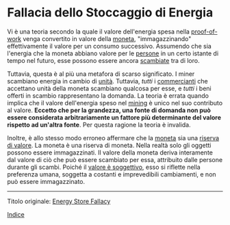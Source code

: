 # Fallacia dello Stoccaggio di Energia



Vi è una teoria secondo la quale il valore dell'energia spesa nella [proof-of-work](ch101-glossary.md#prova-di-lavoro-proof-of-work) venga convertito in valore della [moneta](ch101-glossary.md#moneta), "immagazzinando" effettivamente il valore per un consumo successivo. Assumendo che sia l'energia che la moneta abbiano valore per le [persone](ch101-glossary.md#persona) in un certo istante di tempo nel futuro, esse possono essere ancora [scambiate](ch101-glossary.md#scambio) tra di loro.

Tuttavia, questa è al più una metafora di scarso significato. I miner scambiano energia in cambio di [unità](ch101-glossary.md#unità). Tuttavia, _tutti_ i [commercianti](ch101-glossary.md#commerciante) che accettano unità della moneta scambiano qualcosa per esse, e _tutti_ i beni offerti in scambio rappresentano la domanda. La teoria è errata quando implica che il valore dell'energia speso nel [mining](ch101-glossary.md#centro-di-mining-mine) è unico nel suo contributo al valore. **Eccetto che per la grandezza, una fonte di domanda non può essere considerata arbitrariamente un fattore più determinante del valore rispetto ad un'altra fonte**. Per questa ragione la teoria è invalida. 

Inoltre, è allo stesso modo erroneo affermare che la [moneta](ch005-money-taxonomy.md) sia una [riserva di valore](https://en.m.wikipedia.org/wiki/Store_of_value). La moneta è una riserva di moneta. Nella realtà solo gli oggetti possono essere immagazzinati. Il valore della moneta deriva interamente dal valore di ciò che può essere scambiato per essa, attribuito dalle persone durante gli scambi. Poiché il [valore è soggettivo](https://en.wikipedia.org/wiki/Subjective_theory_of_value), esso si riflette nella preferenza umana, soggetta a costanti e imprevedibili cambiamenti, e non può essere immagazzinato.

---

Titolo originale: [Energy Store Fallacy](https://github.com/libbitcoin/libbitcoin-system/wiki/Energy-Store-Fallacy)

[Indice](/README.md)

